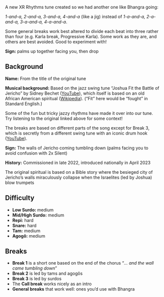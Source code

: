 A new XR Rhythms tune created so we had another one like Bhangra going:

*1-and-a, 2-and-a, 3-and-a, 4-and-a* (like a jig) instead of *1-a-and-a, 2-a-and-a, 3-a-and-a, 4-a-and-a*.

Some general breaks work best altered to divide each beat into three rather than four (e.g. Karla break, Progressive Karla).
Some work as they are, and others are best avoided. Good to experiment with!

**Sign:** palms up together facing you, then drop

## Background

**Name:** From the title of the original tune

**Musical background:** Based on the jazz swing tune “Joshua Fit the Battle of Jericho” by Sidney Bechet ([YouTube](https://www.youtube.com/watch?v=b2l8uW3CrGQ)), which itself is based on an old African American spiritual ([Wikipedia](https://en.wikipedia.org/wiki/Joshua_Fit_the_Battle_of_Jericho)). (“Fit” here would be “fought” in Standard English.)

Some of the fun but tricky jazzy rhythms have made it over into our tune. Try listening to the original linked above for some context!

The breaks are based on different parts of the song except for Break 3, which is secretly from a different swing tune with an iconic drum hook ([YouTube](https://www.youtube.com/watch?v=j9J5Zt2Obko)).

**Sign:** The walls of Jericho coming tumbling down (palms facing you to avoid confusion with 2x Silent)

**History:** Commissioned in late 2022, introduced nationally in April 2023

The original spiritual is based on a Bible story where the besieged city of Jericho’s walls miraculously collapse when the Israelites (led by Joshua) blow trumpets

## Difficulty

* **Low Surdo:** medium
* **Mid/High Surdo:** medium
* **Repi:** hard
* **Snare:** hard
* **Tam:** medium
* **Agogô:** medium

## Breaks

* **Break 1** is a short one based on the end of the chorus “*... and the wall came tumbling down*”
* **Break 2** is led by tams and agogôs
* **Break 3** is led by surdos
* The **Call break** works nicely as an intro
* **General breaks** that work well: ones you’d use with Bhangra
